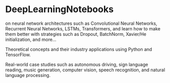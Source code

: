 # DeepLearningNotebooks
on neural network architectures such as Convolutional Neural Networks, Recurrent Neural Networks, LSTMs, Transformers, and learn how to make them better with strategies such as Dropout, BatchNorm, Xavier/He initialization, and more... 

Theoretical concepts and their industry applications using Python and TensorFlow. 

Real-world case studies such as autonomous driving, sign language reading, music generation, computer vision, speech recognition, and natural language processing. 

